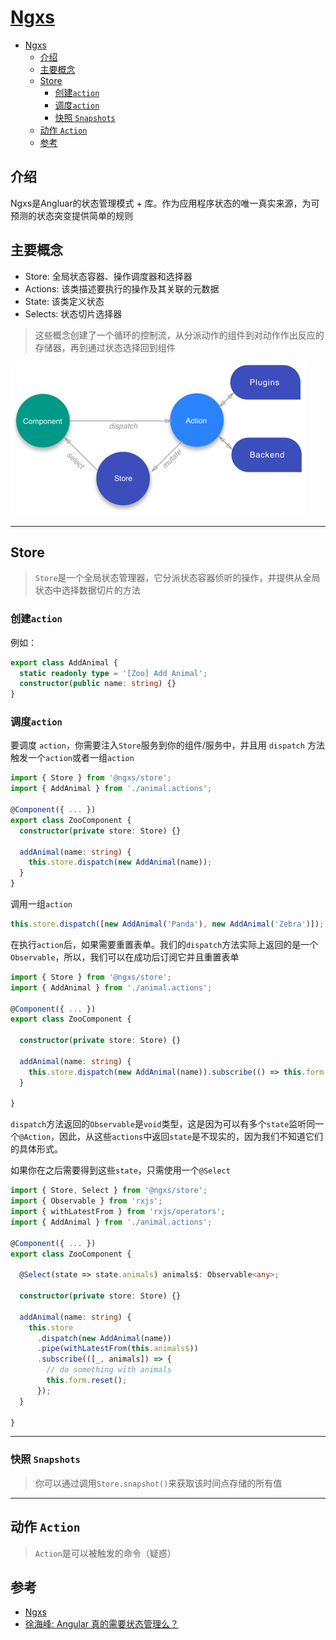 # [Ngxs](https://www.ngxs.io/)

- [Ngxs](#ngxs)
  - [介绍](#介绍)
  - [主要概念](#主要概念)
  - [Store](#store)
    - [创建`action`](#创建action)
    - [调度`action`](#调度action)
    - [快照 `Snapshots`](#快照-snapshots)
  - [动作 `Action`](#动作-action)
  - [参考](#参考)

## 介绍

Ngxs是Angluar的状态管理模式 + 库。作为应用程序状态的唯一真实来源，为可预测的状态突变提供简单的规则

## 主要概念

- Store: 全局状态容器、操作调度器和选择器
- Actions: 该类描述要执行的操作及其关联的元数据
- State: 该类定义状态
- Selects: 状态切片选择器

> 这些概念创建了一个循环的控制流，从分派动作的组件到对动作作出反应的存储器，再到通过状态选择回到组件

![diagram](images/diagram.png)

---

## Store

> `Store`是一个全局状态管理器，它分派状态容器侦听的操作，并提供从全局状态中选择数据切片的方法

### 创建`action`

例如：
```typescript
export class AddAnimal {
  static readonly type = '[Zoo] Add Animal';
  constructor(public name: string) {}
}
```

### 调度`action`

要调度 `action`，你需要注入`Store`服务到你的组件/服务中，并且用 `dispatch` 方法触发一个`action`或者一组`action`
```typescript
import { Store } from '@ngxs/store';
import { AddAnimal } from './animal.actions';

@Component({ ... })
export class ZooComponent {
  constructor(private store: Store) {}

  addAnimal(name: string) {
    this.store.dispatch(new AddAnimal(name));
  }
}
```

调用一组`action`
```typescript
this.store.dispatch([new AddAnimal('Panda'), new AddAnimal('Zebra')]);
```

在执行`action`后，如果需要重置表单。我们的`dispatch`方法实际上返回的是一个`Observable`，所以，我们可以在成功后订阅它并且重置表单
```typescript
import { Store } from '@ngxs/store';
import { AddAnimal } from './animal.actions';

@Component({ ... })
export class ZooComponent {

  constructor(private store: Store) {}

  addAnimal(name: string) {
    this.store.dispatch(new AddAnimal(name)).subscribe(() => this.form.reset());
  }

}
```

`dispatch`方法返回的`Observable`是`void`类型，这是因为可以有多个`state`监听同一个`@Action`，因此，从这些`actions`中返回`state`是不现实的，因为我们不知道它们的具体形式。

如果你在之后需要得到这些`state`，只需使用一个`@Select`
```typescript
import { Store, Select } from '@ngxs/store';
import { Observable } from 'rxjs';
import { withLatestFrom } from 'rxjs/operators';
import { AddAnimal } from './animal.actions';

@Component({ ... })
export class ZooComponent {

  @Select(state => state.animals) animals$: Observable<any>;

  constructor(private store: Store) {}

  addAnimal(name: string) {
    this.store
      .dispatch(new AddAnimal(name))
      .pipe(withLatestFrom(this.animals$))
      .subscribe(([_, animals]) => {
        // do something with animals
        this.form.reset();
      });
  }

}
```

---

### 快照 `Snapshots`

> 你可以通过调用`Store.snapshot()`来获取该时间点存储的所有值

---

## 动作 `Action`

> `Action`是可以被触发的命令（疑惑）

## 参考

- [Ngxs](https://www.ngxs.io)
- [徐海峰: Angular 真的需要状态管理么？](https://zhuanlan.zhihu.com/p/45121775)
